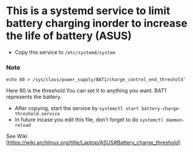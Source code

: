 # This is a systemd service to limit battery charging inorder to increase the life of battery (ASUS)

  * Copy this service to `/etc/systemd/system`

  ### Note
  `echo 80 > /sys/class/power_supply/BAT1/charge_control_end_threshold'`
   
   Here 80 is the threshold.You can set it to anything you want. BAT1 represents the battery.

  * After copying, start the service by `systemctl start battery-charge-threshold.service`
  * In future incase you edit this file, don't forget to  do `systemctl daemon-reload`


See Wiki [https://wiki.archlinux.org/title/Laptop/ASUS#Battery_charge_threshold]
